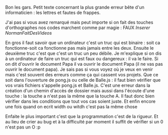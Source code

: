 Bon les gars. Petit texte concernant la plus grande erreur bête d'un informaticien : les lettres et fautes de frappes. 

J'ai pas si vous avez remarqué mais peut importe si on fait des touches d'orthographes nos codes marchent comme par magie : FAUX *Inserer NormanFaitDesVideos*

En gros il faut savoir que un ordinateur c'est un truc qui est binaire : soit ca fonctionne-soit ca fonctionne pas mais jamais entre les deux. Ensuite le deuxième truc c'est que c'est un truc un
peu débile. Je m'explique si on dis à un ordinateur de faire un truc qui est faux ou dangereux : il va le faire. Si on dit d'ouvrir le document Papa il va ouvrir le document Papa (il ne vas pas ouvrir le document papa). 
Je sais pas si vous voyez où je veux en venir mais c'est souvent des erreurs comme ça qui cassent vos projets. Que ce soit dans l'ouverture de pong.js ou celle de Balle.js : il faut 
bien vérifier que vos vrais fichiers s'appelle pong.js et Balle.js. C'est une erreur dans la création d'un chemin d'accès de dossier mais aussi dans l'écoute d'une touche : la touche
a n'est pas la même que la touche A. Il faut donc bien vérifier dans les conditions que tout vos cas soient juste. 
Et enfin encore une fois quand on ecrit width ou witdh c'est pas la même chose 

Enfaite le plus important c'est que la programmation c'est de la rigueur. Et au lieu de crier au bug et à la difficulté par moment il suffit de vérifier si un 0 n'est pas un O :p
